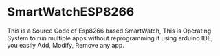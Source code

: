 # SmartWatchESP8266
This is a Source Code of Esp8266 based SmartWatch, This is Operating System to run multiple apps without reprogramming it using arduino IDE, you easily Add, Modify, Remove any app.

